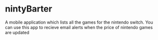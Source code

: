 # nintyBarter
A mobile application which lists all the games for the nintendo switch. You can use this app to recieve email alerts when the price of nintendo games are updated
